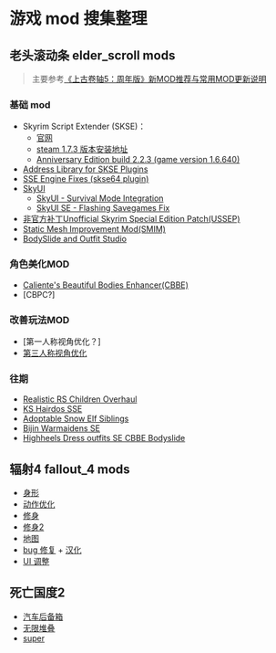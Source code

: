 # 游戏 mod 搜集整理

## 老头滚动条 elder_scroll mods
> 主要参考[《上古卷轴5：周年版》新MOD推荐与常用MOD更新说明](https://www.bilibili.com/video/BV1o14y1t7Uq)
### 基础 mod 

- Skyrim Script Extender (SKSE)：
  - [官网](https://skse.silverlock.org/)
  - [steam 1.7.3 版本安装地址](https://store.steampowered.com/app/365720/Skyrim_Script_Extender_SKSE/)
  - [Anniversary Edition build 2.2.3 (game version 1.6.640)](https://skse.silverlock.org/beta/skse64_2_02_03.7z)
- [Address Library for SKSE Plugins](https://www.nexusmods.com/skyrimspecialedition/mods/32444)
- [SSE Engine Fixes (skse64 plugin)](https://www.nexusmods.com/skyrimspecialedition/mods/17230)
- [SkyUI](https://www.nexusmods.com/skyrimspecialedition/mods/12604)
  - [SkyUI - Survival Mode Integration](https://www.nexusmods.com/skyrimspecialedition/mods/17729)
  - [SkyUI SE - Flashing Savegames Fix](https://www.nexusmods.com/skyrimspecialedition/mods/20406)
- [非官方补丁Unofficial Skyrim Special Edition Patch(USSEP)](https://www.nexusmods.com/skyrimspecialedition/mods/266)
- [Static Mesh Improvement Mod(SMIM)](https://www.nexusmods.com/skyrimspecialedition/mods/659/)
- [BodySlide and Outfit Studio](https://www.nexusmods.com/skyrimspecialedition/mods/201)

### 角色美化MOD

- [Caliente's Beautiful Bodies Enhancer(CBBE)](https://www.nexusmods.com/skyrimspecialedition/mods/198)
- [CBPC?]

### 改善玩法MOD

- [第一人称视角优化？]
- [第三人称视角优化](https://www.nexusmods.com/skyrimspecialedition/mods/51614)

### 往期
- [Realistic RS Children Overhaul](https://www.nexusmods.com/skyrimspecialedition/mods/39359)
- [KS Hairdos SSE](https://www.nexusmods.com/skyrimspecialedition/mods/6817)
- [Adoptable Snow Elf Siblings](https://www.nexusmods.com/skyrimspecialedition/mods/40791)
- [Bijin Warmaidens SE](https://www.nexusmods.com/skyrimspecialedition/mods/1825)
- [Highheels Dress outfits SE CBBE Bodyslide](https://www.nexusmods.com/skyrimspecialedition/mods/22187)

## 辐射4 fallout_4 mods

- [身形](https://link.zhihu.com/?target=https%3A//www.nexusmods.com/fallout4/mods/15)
- [动作优化](https://www.nexusmods.com/fallout4/mods/21914)
- [修身](https://www.nexusmods.com/fallout4/mods/25)
- [修身2](https://www.nexusmods.com/fallout4/mods/14563)
- [地图](https://www.nexusmods.com/fallout4/mods/1215)
- [bug 修复](https://link.zhihu.com/?target=https%3A//www.nexusmods.com/fallout4/mods/4598) + [汉化](https://www.nexusmods.com/fallout4/mods/29406)
- [UI 调整](https://www.nexusmods.com/fallout4/mods/10654)

## 死亡国度2 
- [汽车后备箱](https://www.nexusmods.com/stateofdecay2/mods/35)
- [无限堆叠](https://www.nexusmods.com/stateofdecay2/mods/88)
- [super](https://www.nexusmods.com/stateofdecay2/mods/80)